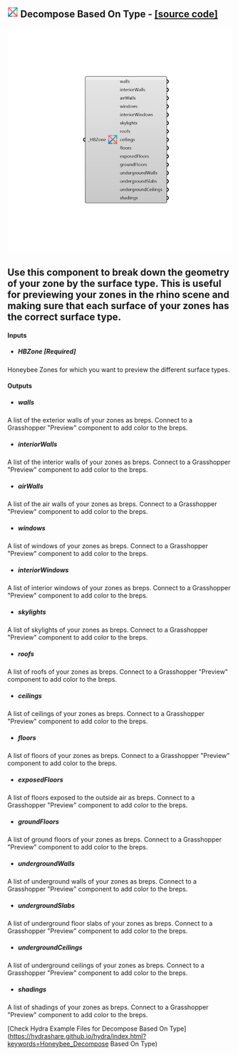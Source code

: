 ## ![](../../images/icons/Decompose_Based_On_Type.png) Decompose Based On Type - [[source code]](https://github.com/ladybug-tools/honeybee-legacy/tree/master/src/Honeybee_Decompose%20Based%20On%20Type.py)

![](../../images/components/Decompose_Based_On_Type.png)

Use this component to break down the geometry of your zone by the surface type.  This is useful for previewing your zones in the rhino scene and making sure that each surface of your zones has the correct surface type.
 -
 

#### Inputs
* ##### HBZone [Required]
Honeybee Zones for which you want to preview the different surface types.

#### Outputs
* ##### walls
A list of the exterior walls of your zones as breps.  Connect to a Grasshopper "Preview" component to add color to the breps.
* ##### interiorWalls
A list of the interior walls of your zones as breps.  Connect to a Grasshopper "Preview" component to add color to the breps.
* ##### airWalls
A list of the air walls of your zones as breps.  Connect to a Grasshopper "Preview" component to add color to the breps.
* ##### windows
A list of windows of your zones as breps.  Connect to a Grasshopper "Preview" component to add color to the breps.
* ##### interiorWindows
A list of interior windows of your zones as breps.  Connect to a Grasshopper "Preview" component to add color to the breps.
* ##### skylights
A list of skylights of your zones as breps.  Connect to a Grasshopper "Preview" component to add color to the breps.
* ##### roofs
A list of roofs of your zones as breps.  Connect to a Grasshopper "Preview" component to add color to the breps.
* ##### ceilings
A list of ceilings of your zones as breps.  Connect to a Grasshopper "Preview" component to add color to the breps.
* ##### floors
A list of floors of your zones as breps.  Connect to a Grasshopper "Preview" component to add color to the breps.
* ##### exposedFloors
A list of floors exposed to the outside air as breps.  Connect to a Grasshopper "Preview" component to add color to the breps.
* ##### groundFloors
A list of ground floors of your zones as breps.  Connect to a Grasshopper "Preview" component to add color to the breps.
* ##### undergroundWalls
A list of underground walls of your zones as breps.  Connect to a Grasshopper "Preview" component to add color to the breps.
* ##### undergroundSlabs
A list of underground floor slabs of your zones as breps.  Connect to a Grasshopper "Preview" component to add color to the breps.
* ##### undergroundCeilings
A list of underground ceilings of your zones as breps.  Connect to a Grasshopper "Preview" component to add color to the breps.
* ##### shadings
A list of shadings of your zones as breps.  Connect to a Grasshopper "Preview" component to add color to the breps.


[Check Hydra Example Files for Decompose Based On Type](https://hydrashare.github.io/hydra/index.html?keywords=Honeybee_Decompose Based On Type)